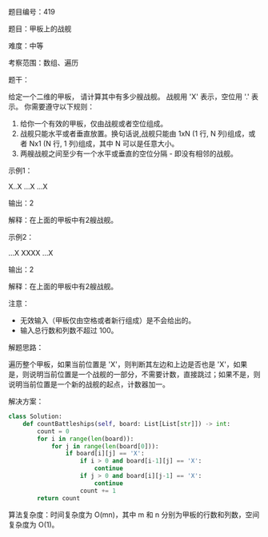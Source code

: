 题目编号：419

题目：甲板上的战舰

难度：中等

考察范围：数组、遍历

题干：

给定一个二维的甲板， 请计算其中有多少艘战舰。 战舰用 'X' 表示，空位用 '.' 表示。 你需要遵守以下规则：

1. 给你一个有效的甲板，仅由战舰或者空位组成。
2. 战舰只能水平或者垂直放置。换句话说,战舰只能由 1xN (1 行, N 列)组成，或者 Nx1 (N 行, 1 列)组成，其中 N 可以是任意大小。
3. 两艘战舰之间至少有一个水平或垂直的空位分隔 - 即没有相邻的战舰。

示例1：

X..X
...X
...X

输出：2

解释：在上面的甲板中有2艘战舰。

示例2：

...X
XXXX
...X

输出：2

解释：在上面的甲板中有2艘战舰。

注意：

- 无效输入（甲板仅由空格或者新行组成）是不会给出的。
- 输入总行数和列数不超过 100。 

解题思路：

遍历整个甲板，如果当前位置是 'X'，则判断其左边和上边是否也是 'X'，如果是，则说明当前位置是一个战舰的一部分，不需要计数，直接跳过；如果不是，则说明当前位置是一个新的战舰的起点，计数器加一。

解决方案：

```python
class Solution:
    def countBattleships(self, board: List[List[str]]) -> int:
        count = 0
        for i in range(len(board)):
            for j in range(len(board[0])):
                if board[i][j] == 'X':
                    if i > 0 and board[i-1][j] == 'X':
                        continue
                    if j > 0 and board[i][j-1] == 'X':
                        continue
                    count += 1
        return count
```

算法复杂度：时间复杂度为 O(mn)，其中 m 和 n 分别为甲板的行数和列数，空间复杂度为 O(1)。